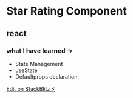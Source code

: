 # Star Rating Component
## react

### what I have learned ->
- State Management
- useState
- Defaultprops declaration

[Edit on StackBlitz ⚡️](https://stackblitz.com/edit/react-9xv3bw)